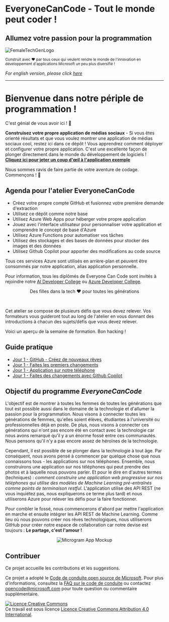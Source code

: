 # EveryoneCanCode - Tout le monde peut coder ! 
## Allumez votre passion pour la programmation

![FemaleTechGenLogo](./img/BannerEveryoneCanCode.png)

  <p>
    <sub>Construit avec ❤ par tous ceux qui veulent rendre le monde de l'innovation en développement d'applications Microsoft un peu plus diversifié ! </sub>
  </p>

</div>

*For english version, please click [here](README_EN.md)*

<hr>

# Bienvenue dans notre périple de programmation !

C'est génial de vous avoir ici ! 🎉

**Construisez votre propre application de médias sociaux** - Si vous êtes orienté résultats et que vous voulez montrer une application de médias sociaux cool, restez ici dans ce dépôt ! Vous apprendrez comment déployer et configurer votre propre application. C'est une excellente façon de plonger directement dans le monde du développement de logiciels ! **[Cliquez ici pour jeter un coup d'œil à l'application exemple](https://microsoft.github.io/everyonecancode/)**

Nous sommes ravis de faire partie de votre aventure de codage. Commençons ! 🚀

## Agenda pour l'atelier EveryoneCanCode

- Créez votre propre compte GitHub et fusionnez votre première demande d'extraction
- Utilisez ce dépôt comme notre base
- Utilisez Azure Web Apps pour héberger votre propre application
- Jouez avec l'interface utilisateur pour personnaliser votre application et comprendre le concept de base d'Azure
- Utilisez Azure Functions pour automatiser vos tâches
- Utilisez des stockages et des bases de données pour stocker des images et des données
- Utilisez Github Copilot pour apporter des modifications au code source

Tous ces services Azure sont utilisés en arrière-plan et peuvent être consommés par notre application, alias application personnelle.

Pour information, tous les diplômés de Everyone Can Code sont invités à rejoindre notre [AI Developer College](https://github.com/azuredevcollege/aidevcollege) ou
[Azure Developer College](https://github.com/azuredevcollege/trainingdays).

<div align="center">
  <p> Des filles dans la tech ❤︎ pour toutes les générations</p>
</div>

<br>

Cet atelier se compose de plusieurs défis que vous devez relever. Vos formateurs vous guideront tout au long de l'atelier en vous donnant des introductions à chacun des sujets/défis que vous devez relever.

Voici un aperçu de la semaine de formation. Bon hacking !

## Guide pratique

- [Jour 1 - GitHub - Créez de nouveaux rêves](instructions/day1/GitHub/README_FR.md)
- [Jour 1 - Faites les premiers changements](instructions/day1/ApplicationPart1/README_FR.md)
- [Jour 1 - Application sur notre téléphone](instructions/day1/ApplicationPart2/README_FR.md)
- [Jour 1 - Faites des changements avec Github Copilot](instructions/day1/ApplicationPart3/README_FR.md)

## Objectif du programme *EveryoneCanCode* 

L'objectif est de montrer à toutes les femmes de toutes les générations que tout est possible aussi dans le domaine de la technologie et d'allumer la passion pour la programmation. Nous visons à connecter toutes les générations de femmes, qu'elles soient élèves, étudiantes à l'université ou professionnelles déjà en poste. De plus, nous visons à connecter ces générations qui n'ont pas encore été en contact avec la technologie car nous avons remarqué qu'il y a un énorme fossé entre ces communautés. Nous pensons qu'il n'y a pas encore assez de héroïnes de la technologie.

Cependant, il est possible de se plonger dans la technologie à tout âge. Par conséquent, nous avons pensé à commencer par quelque chose que nous connaissons tous - les applications sur nos téléphones. Ensemble, nous construirons une application sur nos téléphones qui peut prendre des photos et à laquelle nous pouvons parler. Et pour le dire en d'autres termes (techniques) : _comment construire une application web progressive sur nos téléphones qui utilise des modèles de Machine Learning pré-entraînés comme points de terminaison restful_. L'application utilise des API REST (ne vous inquiétez pas, nous expliquerons ce terme plus tard) et nous utiliserons Azure pour relever les défis pour la faire fonctionner.

Pour combler le fossé, nous commencerons d'abord par mettre l'application en marche et ensuite intégrer les API REST de Machine Learning. Comme lieu où nous pouvons créer nos rêves technologiques, nous utiliserons GitHub pour créer notre espace de collaboration car notre devise est toujours : **Le partage, c'est l'amour !**

<div align="center">
  <p></p>
  <img src="./img/microgram-mock.png" alt="Microgram App Mockup" />
</div>

## Contribuer

Ce projet accueille les contributions et les suggestions.

Ce projet a adopté le [Code de conduite open source de Microsoft](https://opensource.microsoft.com/codeofconduct/).
Pour plus d'informations, consultez la [FAQ sur le code de conduite](https://opensource.microsoft.com/codeofconduct/faq/) ou
contactez [opencode@microsoft.com](mailto:opencode@microsoft.com) pour toute question ou commentaire supplémentaire.

[![Licence Creative Commons](https://i.creativecommons.org/l/by/4.0/88x31.png)](http://creativecommons.org/licenses/by/4.0/)  
Ce travail est sous licence [Licence Creative Commons Attribution 4.0 International](http://creativecommons.org/licenses/by/4.0/).

